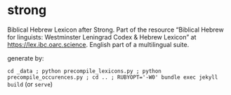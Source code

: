 # strong
Biblical Hebrew Lexicon after Strong. Part of the resource “Biblical Hebrew for linguists: Westminster Leningrad Codex & Hebrew Lexicon” at https://lex.ibc.oarc.science. English part of a multilingual suite.

generate by:

`cd _data ; python precompile_lexicons.py ; python precompile_occurences.py ; cd .. ; RUBYOPT='-W0' bundle exec jekyll build` (or `serve`)


